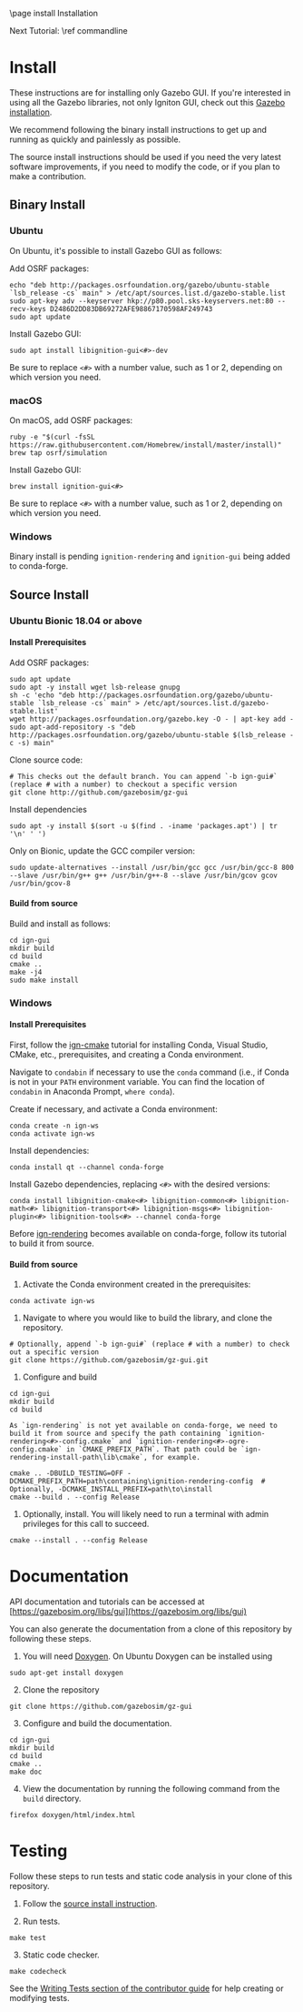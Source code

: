 \page install Installation

Next Tutorial: \ref commandline

# Install

These instructions are for installing only Gazebo GUI. If you're interested
in using all the Gazebo libraries, not only Igniton GUI, check out this
[Gazebo installation](https://gazebosim.org/docs/latest/install).

We recommend following the binary install instructions to get up and running as
quickly and painlessly as possible.

The source install instructions should be used if you need the very latest
software improvements, if you need to modify the code, or if you plan to make a
contribution.

## Binary Install

### Ubuntu

On Ubuntu, it's possible to install Gazebo GUI as follows:

Add OSRF packages:
  ```
  echo "deb http://packages.osrfoundation.org/gazebo/ubuntu-stable `lsb_release -cs` main" > /etc/apt/sources.list.d/gazebo-stable.list
  sudo apt-key adv --keyserver hkp://p80.pool.sks-keyservers.net:80 --recv-keys D2486D2DD83DB69272AFE98867170598AF249743
  sudo apt update
  ```

Install Gazebo GUI:
  ```
  sudo apt install libignition-gui<#>-dev
  ```

Be sure to replace `<#>` with a number value, such as 1 or 2, depending on
which version you need.

### macOS

On macOS, add OSRF packages:
  ```
  ruby -e "$(curl -fsSL https://raw.githubusercontent.com/Homebrew/install/master/install)"
  brew tap osrf/simulation
  ```

Install Gazebo GUI:
  ```
  brew install ignition-gui<#>
  ```

Be sure to replace `<#>` with a number value, such as 1 or 2, depending on
which version you need.

### Windows

Binary install is pending `ignition-rendering` and `ignition-gui` being added to conda-forge.

## Source Install

### Ubuntu Bionic 18.04 or above

#### Install Prerequisites

Add OSRF packages:
  ```
  sudo apt update
  sudo apt -y install wget lsb-release gnupg
  sh -c 'echo "deb http://packages.osrfoundation.org/gazebo/ubuntu-stable `lsb_release -cs` main" > /etc/apt/sources.list.d/gazebo-stable.list'
  wget http://packages.osrfoundation.org/gazebo.key -O - | apt-key add -
  sudo apt-add-repository -s "deb http://packages.osrfoundation.org/gazebo/ubuntu-stable $(lsb_release -c -s) main"
  ```

Clone source code:
  ```
  # This checks out the default branch. You can append `-b ign-gui#` (replace # with a number) to checkout a specific version
  git clone http://github.com/gazebosim/gz-gui
  ```

Install dependencies
  ```
  sudo apt -y install $(sort -u $(find . -iname 'packages.apt') | tr '\n' ' ')
  ```

Only on Bionic, update the GCC compiler version:
  ```
  sudo update-alternatives --install /usr/bin/gcc gcc /usr/bin/gcc-8 800 --slave /usr/bin/g++ g++ /usr/bin/g++-8 --slave /usr/bin/gcov gcov /usr/bin/gcov-8
  ```

#### Build from source

Build and install as follows:
  ```
  cd ign-gui
  mkdir build
  cd build
  cmake ..
  make -j4
  sudo make install
  ```

### Windows

#### Install Prerequisites

First, follow the [ign-cmake](https://github.com/gazebosim/gz-cmake) tutorial for installing Conda, Visual Studio, CMake, etc., prerequisites, and creating a Conda environment.

Navigate to `condabin` if necessary to use the `conda` command (i.e., if Conda is not in your `PATH` environment variable. You can find the location of `condabin` in Anaconda Prompt, `where conda`).

Create if necessary, and activate a Conda environment:
```
conda create -n ign-ws
conda activate ign-ws
```

Install dependencies:
```
conda install qt --channel conda-forge
```

Install Gazebo dependencies, replacing `<#>` with the desired versions:
```
conda install libignition-cmake<#> libignition-common<#> libignition-math<#> libignition-transport<#> libignition-msgs<#> libignition-plugin<#> libignition-tools<#> --channel conda-forge
```

Before [ign-rendering](https://github.com/gazebosim/gz-rendering) becomes available on conda-forge, follow its tutorial to build it from source.

#### Build from source

1. Activate the Conda environment created in the prerequisites:
  ```
  conda activate ign-ws
  ```

1. Navigate to where you would like to build the library, and clone the repository.
  ```
  # Optionally, append `-b ign-gui#` (replace # with a number) to check out a specific version
  git clone https://github.com/gazebosim/gz-gui.git
  ```

1. Configure and build
  ```
  cd ign-gui
  mkdir build
  cd build
  ```

    As `ign-rendering` is not yet available on conda-forge, we need to build it from source and specify the path containing `ignition-rendering<#>-config.cmake` and `ignition-rendering<#>-ogre-config.cmake` in `CMAKE_PREFIX_PATH`. That path could be `ign-rendering-install-path\lib\cmake`, for example.
  ```
  cmake .. -DBUILD_TESTING=OFF -DCMAKE_PREFIX_PATH=path\containing\ignition-rendering-config  # Optionally, -DCMAKE_INSTALL_PREFIX=path\to\install
  cmake --build . --config Release
  ```

1. Optionally, install. You will likely need to run a terminal with admin privileges for this call to succeed.
  ```
  cmake --install . --config Release
  ```

# Documentation

API documentation and tutorials can be accessed at
[https://gazebosim.org/libs/gui](https://gazebosim.org/libs/gui)

You can also generate the documentation from a clone of this repository by following these steps.

1. You will need [Doxygen](http://www.doxygen.org/). On Ubuntu Doxygen can be installed using
  ```
  sudo apt-get install doxygen
  ```

2. Clone the repository
  ```
  git clone https://github.com/gazebosim/gz-gui
  ```

3. Configure and build the documentation.
  ```
  cd ign-gui
  mkdir build
  cd build
  cmake ..
  make doc
  ```

4. View the documentation by running the following command from the `build` directory.
  ```
  firefox doxygen/html/index.html
  ```

# Testing

Follow these steps to run tests and static code analysis in your clone of this repository.

1. Follow the [source install instruction](#source-install).

2. Run tests.
  ```
  make test
  ```

3. Static code checker.
  ```
  make codecheck
  ```

See the [Writing Tests section of the contributor guide](https://gazebosim.org/docs/all/contributing#writing-tests) for help       creating or modifying tests.

